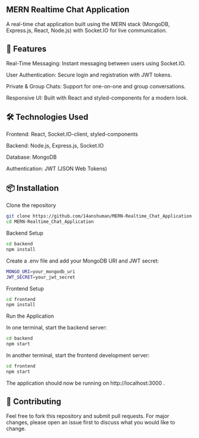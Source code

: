 ## MERN Realtime Chat Application

A real-time chat application built using the MERN stack (MongoDB, Express.js, React, Node.js) with Socket.IO for live communication.

## 🚀 Features

Real-Time Messaging: Instant messaging between users using Socket.IO.

User Authentication: Secure login and registration with JWT tokens.

Private & Group Chats: Support for one-on-one and group conversations.

Responsive UI: Built with React and styled-components for a modern look.

## 🛠️ Technologies Used

Frontend: React, Socket.IO-client, styled-components

Backend: Node.js, Express.js, Socket.IO

Database: MongoDB

Authentication: JWT (JSON Web Tokens)

## 📦 Installation
Clone the repository
```bash
git clone https://github.com/14anshuman/MERN-Realtime_Chat_Application.git
cd MERN-Realtime_Chat_Application
```

Backend Setup
```bash
cd backend
npm install
```


Create a .env file and add your MongoDB URI and JWT secret:

```bash
MONGO_URI=your_mongodb_uri
JWT_SECRET=your_jwt_secret
```

Frontend Setup
```bash
cd frontend
npm install
```

Run the Application

In one terminal, start the backend server:
```bash
cd backend
npm start
```


In another terminal, start the frontend development server:

```bash
cd frontend
npm start
```


The application should now be running on http://localhost:3000
.



## 🤝 Contributing

Feel free to fork this repository and submit pull requests. For major changes, please open an issue first to discuss what you would like to change.
